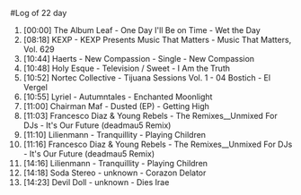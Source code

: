 #Log of 22 day

1. [00:00] The Album Leaf - One Day I'll Be on Time - Wet the Day
1. [08:18] KEXP - KEXP Presents Music That Matters - Music That Matters, Vol. 629
1. [10:44] Haerts - New Compassion - Single - New Compassion
1. [10:48] Holy Esque - Television / Sweet - I Am the Truth
1. [10:52] Nortec Collective - Tijuana Sessions Vol. 1 - 04 Bostich - El Vergel
1. [10:55] Lyriel - Autumntales - Enchanted Moonlight
1. [11:00] Chairman Maf - Dusted (EP) - Getting High
1. [11:03] Francesco Diaz & Young Rebels - The Remixes__Unmixed For DJs - It's Our Future (deadmau5 Remix)
1. [11:10] Lilienmann - Tranquillity - Playing Children
1. [11:16] Francesco Diaz & Young Rebels - The Remixes__Unmixed For DJs - It's Our Future (deadmau5 Remix)
1. [14:16] Lilienmann - Tranquillity - Playing Children
1. [14:18] Soda Stereo - unknown - Corazon Delator
1. [14:23] Devil Doll - unknown - Dies Irae
